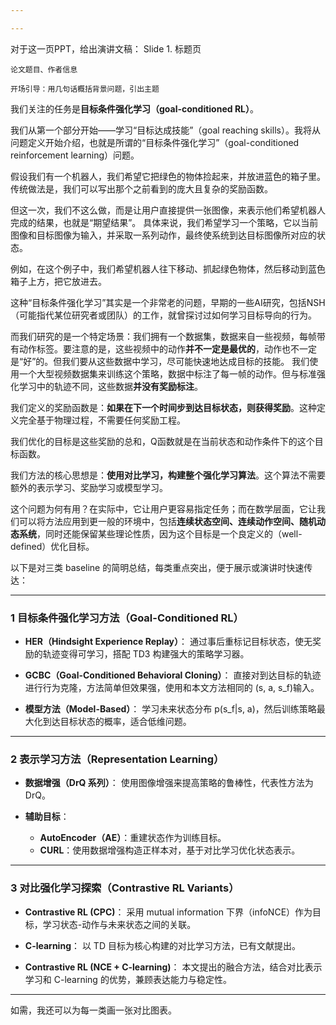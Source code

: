 ```yaml
---

---
```



对于这一页PPT，给出演讲文稿：
Slide 1. 标题页

    论文题目、作者信息

    开场引导：用几句话概括背景问题，引出主题

















我们关注的任务是**目标条件强化学习（goal-conditioned RL）**。



我们从第一个部分开始——学习“目标达成技能”（goal reaching skills）。我将从问题定义开始介绍，也就是所谓的“目标条件强化学习”（goal-conditioned reinforcement learning）问题。

假设我们有一个机器人，我们希望它把绿色的物体捡起来，并放进蓝色的箱子里。传统做法是，我们可以写出那个之前看到的庞大且复杂的奖励函数。

但这一次，我们不这么做，而是让用户直接提供一张图像，来表示他们希望机器人完成的结果，也就是“期望结果”。
具体来说，我们希望学习一个策略，它以当前图像和目标图像为输入，并采取一系列动作，最终使系统到达目标图像所对应的状态。

例如，在这个例子中，我们希望机器人往下移动、抓起绿色物体，然后移动到蓝色箱子上方，把它放进去。

这种“目标条件强化学习”其实是一个非常老的问题，早期的一些AI研究，包括NSH（可能指代某位研究者或团队）的工作，就曾探讨过如何学习目标导向的行为。

而我们研究的是一个特定场景：我们拥有一个数据集，数据来自一些视频，每帧带有动作标签。要注意的是，这些视频中的动作**并不一定是最优的**，动作也不一定是“好”的。但我们要从这些数据中学习，尽可能快速地达成目标的技能。
我们使用一个大型视频数据集来训练这个策略，数据中标注了每一帧的动作。但与标准强化学习中的轨迹不同，这些数据**并没有奖励标注**。

我们定义的奖励函数是：**如果在下一个时间步到达目标状态，则获得奖励**。这种定义完全基于物理过程，不需要任何奖励工程。

我们优化的目标是这些奖励的总和，Q函数就是在当前状态和动作条件下的这个目标函数。

我们方法的核心思想是：**使用对比学习，构建整个强化学习算法**。这个算法不需要额外的表示学习、奖励学习或模型学习。





这个问题为何有用？在实际中，它让用户更容易指定任务；而在数学层面，它让我们可以将方法应用到更一般的环境中，包括**连续状态空间、连续动作空间、随机动态系统**，同时还能保留某些理论性质，因为这个目标是一个良定义的（well-defined）优化目标。

以下是对三类 baseline 的简明总结，每类重点突出，便于展示或演讲时快速传达：

---

### 1️ 目标条件强化学习方法（Goal-Conditioned RL）

* **HER（Hindsight Experience Replay）**：
  通过事后重标记目标状态，使无奖励的轨迹变得可学习，搭配 TD3 构建强大的策略学习器。

* **GCBC（Goal-Conditioned Behavioral Cloning）**：
  直接对到达目标的轨迹进行行为克隆，方法简单但效果强，使用和本文方法相同的 (s, a, s_f)输入。

* **模型方法（Model-Based）**：
  学习未来状态分布 p(s\_f|s, a)，然后训练策略最大化到达目标状态的概率，适合低维问题。

---

### 2️ 表示学习方法（Representation Learning）

* **数据增强（DrQ 系列）**：
  使用图像增强来提高策略的鲁棒性，代表性方法为 DrQ。

* **辅助目标**：

  * **AutoEncoder（AE）**：重建状态作为训练目标。
  * **CURL**：使用数据增强构造正样本对，基于对比学习优化状态表示。

---

### 3️ 对比强化学习探索（Contrastive RL Variants）

* **Contrastive RL (CPC)**：
  采用 mutual information 下界（infoNCE）作为目标，学习状态-动作与未来状态之间的关联。

* **C-learning**：
  以 TD 目标为核心构建的对比学习方法，已有文献提出。

* **Contrastive RL (NCE + C-learning)**：
  本文提出的融合方法，结合对比表示学习和 C-learning 的优势，兼顾表达能力与稳定性。

---

如需，我还可以为每一类画一张对比图表。

